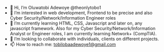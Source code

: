 - 👋 Hi, I’m Oluwatobi Adewoye @theonlytobo1
- 👀 I’m interested in web development, Frontend to be precise and also Cyber Security/Network/Information Engineer roles
- 🌱 I’m currently learning HTML, CSS, Javascript and later on, any javascript framework. Also for my Cyber Security/Network/Information Analyst or Engineer roles, I am currently learning Network+ (CompTIA).
- 💞️ I’m looking to collaborate with individuals, clients on different projects.
- 📫 How to reach me: tobilobaadewoye1@gmail.com

<!---
theonlytobo1/theonlytobo1 is a ✨ special ✨ repository because its `README.md` (this file) appears on your GitHub profile.
You can click the Preview link to take a look at your changes.
--->
